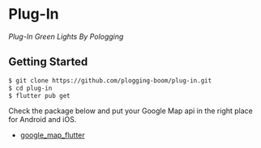 # Plug-In

_Plug-In Green Lights By Pologging_

## Getting Started

```bash
$ git clone https://github.com/plogging-boom/plug-in.git
$ cd plug-in
$ flutter pub get
```

Check the package below and put your Google Map api in the right place for Android and iOS.

- [google_map_flutter](https://pub.dev/packages/google_maps_flutter)
